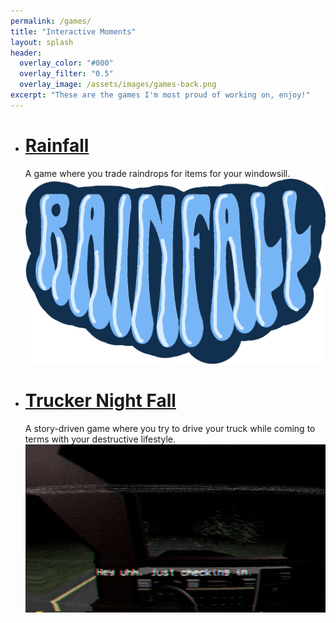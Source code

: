 ```yaml
---
permalink: /games/
title: "Interactive Moments"
layout: splash
header:
  overlay_color: "#000"
  overlay_filter: "0.5"
  overlay_image: /assets/images/games-back.png
excerpt: "These are the games I'm most proud of working on, enjoy!"
---
```


- # [Rainfall](/games/rainfall/)
    A game where you trade raindrops for items for your windowsill.
    ![Alt text](/assets/images/Rainfall.PNG)
- # [Trucker Night Fall](/games/truckernightfall/)
    A story-driven game where you try to drive your truck while coming to terms with your destructive lifestyle.
    ![Alt text](/assets/images/trucker-night-fall-title.png)
